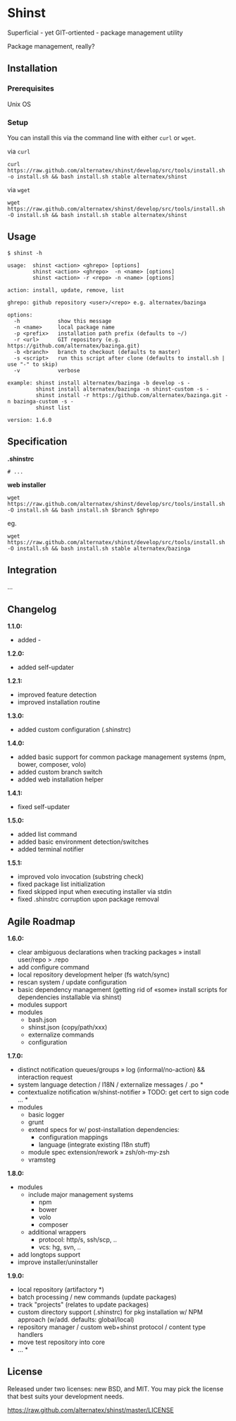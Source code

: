 Shinst
=============

Superficial - yet GIT-ortiented - package management utility

Package management, really?

Installation
------------

### Prerequisites

Unix OS

### Setup

You can install this via the command line with either `curl` or `wget`.

via `curl`

`curl https://raw.github.com/alternatex/shinst/develop/src/tools/install.sh -o install.sh && bash install.sh stable alternatex/shinst`

via `wget`

`wget https://raw.github.com/alternatex/shinst/develop/src/tools/install.sh -O install.sh && bash install.sh stable alternatex/shinst`

Usage
-------------

```shell
$ shinst -h

usage:  shinst <action> <ghrepo> [options]
        shinst <action> <ghrepo>  -n <name> [options]
        shinst <action> -r <repo> -n <name> [options]

action: install, update, remove, list

ghrepo: github repository <user>/<repo> e.g. alternatex/bazinga

options:
  -h            show this message        
  -n <name>     local package name
  -p <prefix>   installation path prefix (defaults to ~/)
  -r <url>      GIT repository (e.g. https://github.com/alternatex/bazinga.git)
  -b <branch>   branch to checkout (defaults to master)
  -s <script>   run this script after clone (defaults to install.sh | use "-" to skip)
  -v            verbose

example: shinst install alternatex/bazinga -b develop -s -
         shinst install alternatex/bazinga -n shinst-custom -s -
         shinst install -r https://github.com/alternatex/bazinga.git -n bazinga-custom -s -
         shinst list

version: 1.6.0
```

Specification
-------------

**.shinstrc**

```shell
# ...
```

**web installer**

`wget https://raw.github.com/alternatex/shinst/develop/src/tools/install.sh -O install.sh && bash install.sh $branch $ghrepo`

eg.

`wget https://raw.github.com/alternatex/shinst/develop/src/tools/install.sh -O install.sh && bash install.sh stable alternatex/bazinga`

Integration
-----------
...

Changelog
-------------
**1.1.0:**
- added -

**1.2.0:**
- added self-updater

**1.2.1:**
- improved feature detection
- improved installation routine

**1.3.0:**
- added custom configuration (.shinstrc)

**1.4.0:**
- added basic support for common package management systems (npm, bower, composer, volo)
- added custom branch switch
- added web installation helper

**1.4.1:**
- fixed self-updater

**1.5.0:**
- added list command
- added basic environment detection/switches
- added terminal notifier

**1.5.1:**
- improved volo invocation (substring check)
- fixed package list initialization
- fixed skipped input when executing installer via stdin
- fixed .shinstrc corruption upon package removal

Agile Roadmap
-------------
**1.6.0:**
- clear ambiguous declarations when tracking packages » install user/repo > .repo
- add configure command  
- local repository development helper (fs watch/sync)
- rescan system / update configuration 
- basic dependency management (getting rid of «some» install scripts for dependencies installable via shinst)
- modules support
- modules
  - bash.json
  - shinst.json (copy/path/xxx)
  - externalize commands 
  - configuration 

**1.7.0:**
- distinct notification queues/groups » log (informal/no-action) && interaction request 
- system language detection / l18N / externalize messages / .po \*
- contextualize notification w/shinst-notifier » TODO: get cert to sign code ... * 
- modules
  - basic logger
  - grunt 
  - extend specs for w/ post-installation dependencies:
      - configuration mappings
      - language (integrate existing l18n stuff)
  - module spec extension/rework » zsh/oh-my-zsh  
  - vramsteg  

**1.8.0:**
- modules
  - include major management systems 
      - npm
      - bower
      - volo
      - composer
  - additional wrappers
      - protocol: http/s, ssh/scp, ..
      - vcs: hg, svn, ..      
- add longtops support
- improve installer/uninstaller

**1.9.0:**
- local repository (artifactory \*)
- batch processing / new commands (update packages)
- track "projects" (relates to update packages)
- custom directory support (.shinstrc) for pkg installation w/ NPM approach (w/add. defaults: global/local)
- repository manager / custom web+shinst protocol / content type handlers
- move test repository into core
- ... *

License
-------------
Released under two licenses: new BSD, and MIT. You may pick the
license that best suits your development needs.

https://raw.github.com/alternatex/shinst/master/LICENSE